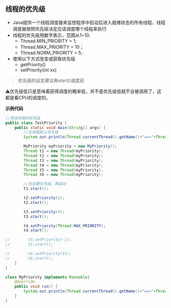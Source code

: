 ## 线程的优先级

- Java提供一个线程调度器来监控程序中启动后进入就绪状态的所有线程，线程调度器按照优先级决定应该调度哪个线程来执行
- 线程的优先级用数字表示，范围从1~10.
  - Thread.MIN_PRIORITY = 1;
  - Thread.MAX_PRIORITY = 10；
  - Thread.NORM_PRIORITY = 5;
- 使用以下方式改变或获取优先级
  - getPriority()
  - setPriority(int xx)

> 优先级的设定建议再start()调度前

:warning:优先级低只是意味着获得调度的概率低，并不是优先级低就不会被调用了，这都是看CPU的调度的。

**示例代码**

```java
//测试线程的优先级
public class TestPriority {
    public static void main(String[] args) {
        //主线程默认优先级
        System.out.println(Thread.currentThread().getName()+"==>"+Thread.currentThread().getPriority());

        MyPriority myPriority = new MyPriority();
        Thread t1 = new Thread(myPriority);
        Thread t2 = new Thread(myPriority);
        Thread t3 = new Thread(myPriority);
        Thread t4 = new Thread(myPriority);
        Thread t5 = new Thread(myPriority);
        Thread t6 = new Thread(myPriority);

        //先设置优先级，再启动
        t1.start();

        t2.setPriority(1);
        t2.start();

        t3.setPriority(4);
        t3.start();

        t4.setPriority(Thread.MAX_PRIORITY);
        t4.start();

//        t5.setPriority(-1);
//        t5.start();

//        t6.setPriority(11);
//        t6.start();
    }
}

class MyPriority implements Runnable{
    @Override
    public void run() {
        System.out.println(Thread.currentThread().getName()+"==>"+Thread.currentThread().getPriority());
    }
}
```


